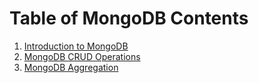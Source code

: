 # Table of MongoDB Contents

1. [Introduction to MongoDB](1-intro.md)
2. [MongoDB CRUD Operations](2-crud.md)
3. [MongoDB Aggregation](3-aggregation.md)